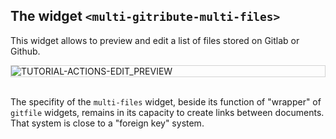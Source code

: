 ## The widget `<multi-gitribute-multi-files>`

This widget allows to preview and edit a list of files stored on Gitlab or Github.

<div style="border: thin solid lightgrey;">
  <img 
    alt="TUTORIAL-ACTIONS-EDIT_PREVIEW"
    src="https://raw.githubusercontent.com/multi-coop/vizboard-website-content/main/images/screenshots/multifiles-preview-01.png"
    />
</div>

<br>

The specifity of the `multi-files` widget, beside its function of "wrapper" of `gitfile` widgets, remains in its capacity to create links between documents. That system is close to a "foreign key" system.
